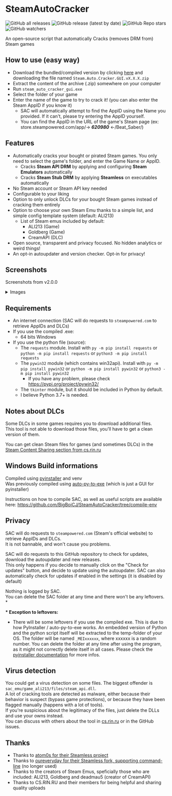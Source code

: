 # SteamAutoCracker
![GitHub all releases](https://img.shields.io/github/downloads/BigBoiCJ/SteamAutoCracker/total?color=brightgreen&label=Total%20downloads)
![GitHub release (latest by date)](https://img.shields.io/github/downloads/BigBoiCJ/SteamAutoCracker/latest/total?color=green&label=Latest%20version%20downloads)
![GitHub Repo stars](https://img.shields.io/github/stars/BigBoiCJ/SteamAutoCracker?color=yellow&label=Stars)
![GitHub watchers](https://img.shields.io/github/watchers/BigBoiCJ/SteamAutoCracker?label=Watchers)

An open-source script that automatically Cracks (removes DRM from) Steam games

## How to use (easy way)
- Download the bundled/compiled version by clicking [here](https://github.com/BigBoiCJ/SteamAutoCracker/releases/latest) and downloading the file named `Steam.Auto.Cracker.GUI.vX.X.X.zip`
- Extract the content of the archive (.zip) somewhere on your computer
- Run `steam_auto_cracker_gui.exe`
- Select the folder of your game
- Enter the name of the game to try to crack it! (you can also enter the Steam AppID if you know it)
  - SAC will automatically attempt to find the AppID using the Name you provided. If it can't, please try entering the AppID yourself.
  - You can find the AppID in the URL of the game's Steam page (ex: store.steampowered.com/app/-> ***620980*** <-/Beat_Saber/)

## Features
- Automatically cracks your bought or pirated Steam games. You only need to select the game's folder, and enter the Game Name or AppID.
  - Cracks **Steam API DRM** by applying and configuring **Steam Emulators** automatically
  - Cracks **Steam Stub DRM** by applying **Steamless** on executables automatically
- No Steam account or Steam API key needed
- Configurable to your liking
- Option to only unlock DLCs for your bought Steam games instead of cracking them entirely
- Option to choose your own Steam Emu thanks to a simple list, and simple config template system (default: ALI213)
  - List of Steam emus included by default:
    - ALI213 (Game)
    - Goldberg (Game)
    - CreamAPI (DLC)
- Open source, transparent and privacy focused. No hidden analytics or weird things!
- An opt-in autoupdater and version checker. Opt-in for privacy!

## Screenshots
Screenshots from v2.0.0

<details>
<summary>Images</summary>
<img src="https://github.com/BigBoiCJ/SteamAutoCracker/assets/101492671/6b9cd91e-9ff1-42a2-9efb-09586d41dbd3" width=50% height=50%>
<img src="https://github.com/BigBoiCJ/SteamAutoCracker/assets/101492671/039d5af8-1bad-47ec-b4c0-b164cc0388eb" width=50% height=50%>
<img src="https://github.com/BigBoiCJ/SteamAutoCracker/assets/101492671/25f0c44c-262f-4358-b694-fb0792bbcf52" width=50% height=50%>
</details>

## Requirements
- An internet connection (SAC will do requests to `steampowered.com` to retrieve AppIDs and DLCs)
- If you use the compiled .exe:
  - 64 bits Windows
- If you use the python file (source):
  - The `requests` module. Install with `py -m pip install requests` or `python -m pip install requests` or `python3 -m pip install requests`
  - The `pywin32` module (which contains win32api). Install with `py -m pip install pywin32` or `python -m pip install pywin32` or `python3 -m pip install pywin32`
    - If you have any problem, please check https://pypi.org/project/pywin32/
  - The `tkinter` module, but it should be included in Python by default.
  - I believe Python 3.7+ is needed.

## Notes about DLCs
Some DLCs in some games requires you to download additional files.\
This tool is not able to download those files, you'll have to get a clean version of them.

You can get clean Steam files for games (and sometimes DLCs) in the [Steam Content Sharing section from cs.rin.ru](https://cs.rin.ru/forum/viewforum.php?f=22)

## Windows Build informations
Compiled using [pyinstaller](https://pypi.org/project/pyinstaller/) and venv\
Was previously compiled using [auto-py-to-exe](https://pypi.org/project/auto-py-to-exe/) (which is just a GUI for pyinstaller)

Instructions on how to compile SAC, as well as useful scripts are available here: https://github.com/BigBoiCJ/SteamAutoCracker/tree/compile-env

## Privacy
SAC will do requests to `steampowered.com` (Steam's official website) to retrieve AppIDs and DLCs.\
It is not bannable, and won't cause you problems.

SAC will do requests to this GitHub repository to check for updates, download the autoupdater and new releases.\
This only happens if you decide to manually click on the "Check for updates" button, and decide to update using the autoupdater. SAC can also automatically check for updates if enabled in the settings (it is disabled by default)

Nothing is logged by SAC.\
You can delete the SAC folder at any time and there won't be any leftovers. *

__* Exception to leftovers:__
- There will be some leftovers if you use the compiled exe. This is due to how PyInstaller / auto-py-to-exe works. An embedded version of Python and the python script itself will be extracted to the temp-folder of your OS. The folder will be named `_MEIxxxxxx`, where xxxxxx is a random number. You can delete the folder at any time after using the program, as it might not correctly delete itself in all cases. Please check the [pyinstaller documentation](https://pyinstaller.org/en/stable/operating-mode.html#how-the-one-file-program-works) for more infos.

## Virus detection
You could get a virus detection on some files. The biggest offender is `sac_emu/game_ali213/files/steam_api.dll`.\
A lot of cracking tools are detected as malware, either because their behavior is suspect (bypass game protections), or because they have been flagged manually (happens with a lot of tools).\
If you're suspicious about the legitimacy of the files, just delete the DLLs and use your owns instead.\
You can discuss with others about the tool in [cs.rin.ru](https://cs.rin.ru/forum/viewtopic.php?f=10&t=120610) or in the GitHub issues.

## Thanks
- Thanks to [atom0s for their Steamless project](https://github.com/atom0s/Steamless)
- Thanks to [oureveryday for their Steamless fork, supporting command-line](https://github.com/oureveryday/Steamless_CLI) (no longer used)
- Thanks to the creators of Steam Emus, speficially those who are included: ALI213, Goldberg and deadmau5 (creator of CreamAPI)
- Thanks to CS.RIN.RU and their members for being helpful and sharing quality uploads
